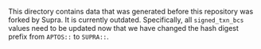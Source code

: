 This directory contains data that was generated before this repository was forked by Supra. It is currently outdated.
Specifically, all `signed_txn_bcs` values need to be updated now that we have changed the hash digest prefix from
`APTOS::` to `SUPRA::`.
